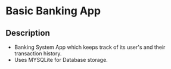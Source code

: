 # Basic Banking App

## Description
* Banking System App which keeps track of its user's and their transaction history.
* Uses MYSQLite for Database storage.

